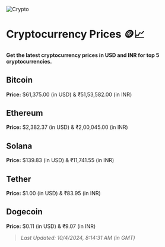 
![Crypto](https://www.techguide.com.au/wp-content/uploads/2020/11/crypto3.jpeg)

# Cryptocurrency Prices 🪙📈

#### Get the latest cryptocurrency prices in USD and INR for top 5 cryptocurrencies.

## Bitcoin

**Price:** $61,375.00 (in USD) & ₹51,53,582.00 (in INR)

## Ethereum

**Price:** $2,382.37 (in USD) & ₹2,00,045.00 (in INR)

## Solana

**Price:** $139.83 (in USD) & ₹11,741.55 (in INR)

## Tether

**Price:** $1.00 (in USD) & ₹83.95 (in INR)

## Dogecoin

**Price:** $0.11 (in USD) & ₹9.07 (in INR)

> _Last Updated: 10/4/2024, 8:14:31 AM (in GMT)_
